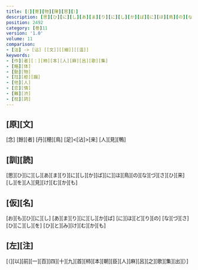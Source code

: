 ```yaml
---
title: [（][寄][物][陳][思][）]
description: [思][ひ][に][し][あ][ま][り][に][し][か][ば][に][ほ][鳥][の][な][づ][さ][ひ][来][し][を][人][見][け][む][か][も]
position: 2492
category: [巻]11
version: '1.0'
volume: 11
comparison:
- [沽] -> [沾] [[文]][[細]][[温]]
keywords:
- [作][者][：][柿][本][人][麻][呂][歌][集]
- [略][体]
- [動][物]
- [尫][柜][蹋]
- [他][人]
- [恋][情]
- [難][渋]
- [枕][詞]
---
```


## [原][文]

[念] [餘][者] [丹][穂][鳥] [足]<[沾]>[来] [人][見][鴨]

## [訓][読]

[思][ひ][に][し][あ][ま][り][に][し][か][ば][に][ほ][鳥][の][な][づ][さ][ひ][来][し][を][人][見][け][む][か][も]

## [仮][名]

[お][も][ひ][に][し] [あ][ま][り][に][し][か][ば] [に][ほ][ど][り][の] [な][づ][さ][ひ][こ][し][を] [ひ][と][み][け][む][か][も]

## [左][注]

[（][以][前][一][百][四][十][九][首][柿][本][朝][臣][人][麻][呂][之][歌][集][出][）]
